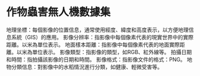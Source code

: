# 作物蟲害無人機數據集
地理坐標：每個影像的位置信息，通常使用經度、緯度和高度表示，以方便地理信息系統（GIS）的應用。
影像分辨率：指影像中每個像素代表的現實世界中的實際距離。以米為單位表示。
地面樣本距離：指影像中每個像素代表的地面實際距離。以米為單位表示。
影像類型：指影像的類型，如RGB、紅外線等。
拍攝日期和時間：指拍攝該影像的日期和時間。
影像格式：指影像文件的格式：PNG。
地物分類信息：對影像中的水稻情況進行分類，如健康、輕微受害等。
